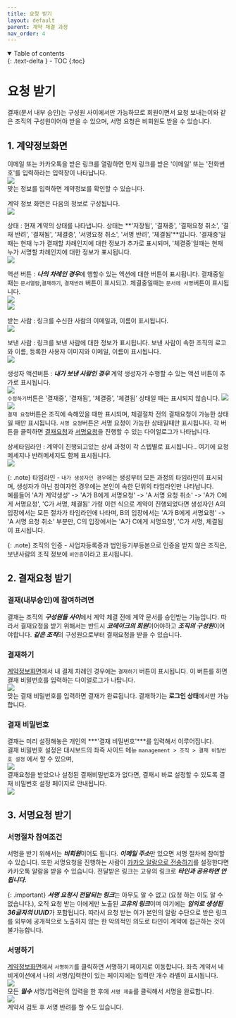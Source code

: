 ```yaml
---
title: 요청 받기
layout: default
parent: 계약 체결 과정
nav_order: 4
---
```



<details open markdown="block">
  <summary>
    Table of contents
  </summary>
  {: .text-delta }
- TOC
{:toc}
</details>

# 요청 받기
결재(문서 내부 승인)는 구성원 사이에서만 가능하므로 회원이면서 요청 보내는이와 같은 조직의 구성원이어야 받을 수 있으며, 서명 요청은 비회원도 받을 수 있습니다. 

## 1. 계약정보화면 
이메일 또는 카카오톡을 받은 링크를 열람하면 먼저 링크를 받은 '이메일' 또는 '전화번호'를 입력하라는 입력창이 나타납니다.  
![](/user_guide/assets/process/receive0.png)  
맞는 정보를 입력하면 계약정보를 확인할 수 있습니다. 

계약 정보 화면은 다음의 정보로 구성됩니다.  
![](/user_guide/assets/process/receive1.png)  

상태
: 현재 계약의 상태를 나타냅니다. 상태는 **'저장됨', '결재중', '결재요청 취소', '결재 반려', '결재됨', '체결중', '서명요청 취소', '서명 반려', '체결됨'**입니다. '결재중'일때는 현재 누가 결재할 차례인지에 대한 정보가 추가로 표시되며, '체결중'일때는 현재 누가 서명할 차례인지에 대한 정보가 표시됩니다.  
![](/user_guide/assets/process/receive2.png)  

액션 버튼
: ***나의 차례인 경우***에 행할수 있는 액션에 대한 버튼이 표시됩니다. 결재중일때는 `문서열람`,`결재하기`, `결재반려` 버튼이 표시되고. 체결중일때는 `문서에 서명`버튼이 표시됩니다.  
![](/user_guide/assets/process/receive3.png)  
![](/user_guide/assets/process/receive4.png)  

받는 사람
: 링크를 수신한 사람의 이메일과, 이름이 표시됩니다.  
![](/user_guide/assets/process/receive5.png)  

보낸 사람
: 링크를 보낸 사람에 대한 정보가 표시됩니다. 보낸 사람이 속한 조직의 로고와 이름, 등록한 사용자 이미지와 이메일, 이름이 표시됩니다.  
![](/user_guide/assets/process/receive6.png)  

생성자 액션버튼
: ***내가 보낸 사람인 경우*** 계약 생성자가 수행할 수 있는 액션 버튼이 추가로 표시됩니다.  
![](/user_guide/assets/process/receive7.png)  
 `수정하기`버튼은 '결재중', '결재됨', '체결중', '체결됨' 상태일 때는 표시되지 않습니다.
 ![](/user_guide/assets/process/receive8.png)  
 ![](/user_guide/assets/process/receive9.png)  
`결재 요청`버튼은 조직에 속해있을 때만 표시되며, 체결절차 전의 결재요청이 가능한 상태일 때만 표시됩니다. 
`서명 요청`버튼은 서명 요청이 가능한 상태일때만 표시됩니다. 각 버튼을 클릭하면 [결재요청](/process/send.html#2-결재요청)과 [서명요청](/process/send.html#1-서명요청)을 진행할 수 있는 다이얼로그가 나타납니다. 

상세타임라인
: 계약이 진행되고있는 상세 과정이 각 스텝별로 표시됩니다.. 여기에 요청 메세지나 반려메세지도 함께 표시됩니다.  
![](/user_guide/assets/process/receive10.png)  

{: .note}
타임라인 - `내가 생성자인 경우`에는 생성부터 모든 과정의 타임라인이 표시되며, 생성자가 아닌 참여자인 경우에는 본인이 속한 단위의 타임라인만 나타납니다.  
 예를들어 'A가 계약생성' -> 'A가 B에게 서명요청' -> 'A 서명 요청 취소' -> 'A가 C에게 서명요청', 'C가 서명, 체결됨' 가령 이런 식으로 계약이 진행되었다면 생성자인 A의 입장에서는 모든 절차가 타임라인에 나타며, B의 입장에서는 'A가 B에게 서명요청' -> 'A 서명 요청 취소' 부분만, C의 입장에서는 'A가 C에게 서명요청', 'C가 서명, 체결됨 이 표시됩니다. 


{: .note}
조직의 인증 - 사업자등록증과 법인등기부등본으로 인증을 받지 않은 조직은, 보낸사람의 조직 정보에 `비인증`이라고 표시됩니다. 




## 2. 결재요청 받기  

### 결재(내부승인)에 참여하려면
결재는 조직의 ***구성원들 사이***에서 계약 체결 전에 계약 문서를 승인받는 기능입니다. 따라서 결재요청을 받기 위해서는 반드시 ***코메이크의 회원***이어야하고 ***조직의 구성원***이어야합니다. ***같은 조직***의 구성원으로부터 결재요청을 받을 수 있습니다.  

### 결재하기
[계약정보화면](#1-계약정보화면)에서 내 결제 차례인 경우에는 `결재하기` 버튼이 표시됩니다. 이 버튼를 하면 결재 비밀번호를 입력하는 다이얼로그가 나탑니다.  
![](/user_guide/assets/process/receive11.png)  
맞는 결재 비밀번호를 입력하면 결재가 완료됩니다. 결재하기는 **로그인 상태**에서만 가능합니다. 

### 결재 비밀번호  
결재는 미리 설정해놓은 개인의 ***'결재 비밀번호'***를 입력해서 이루어집니다.  
결재 비밀번호 설정은 대시보드의 좌즉 사이드 메뉴 `management > 조직 > 결재 비밀번호 설정` 에서 할 수 있으며,  
![](/user_guide/assets/process/receive11-2.png)  
결재요청을 받았으나 설정된 결재비밀번호가 없다면, 결재시 바로 설정할 수 있도록 결재 비밀번호 설정 페이지로 안내됩니다.  
![](/user_guide/assets/process/receive12.png)  

## 3. 서명요청 받기

### 서명절차  참여조건
서명을 받기 위해서는 ***비회원***이어도 됩니다. ***이메일 주소***만 있으면 서명 절차에 참여할 수 있습니다. 또한 서명요청을 진행하는 사람이 [카카오 알람으로 전송하기](/process/send.html#2-서명요청)를 설정한다면 카카오톡 알람을 받을 수 있습니다. 전달받은 링크는 고유의 링크로 ***타인과 공유하면 안됩니다.*** 

{: .important}
***서명 요청시 전달되는 링크***는 아무도 알 수 없고 (요청 하는 이도 알 수 없습니다.), 오직 요청 받는 이에게만 노출된 ***고유의 링크***이며 여기에는 ***임의로 생성된 36글자의 UUID***가 포함됩니다. 따라서 요청 받는 이가 본인의 알람 수단으로 받은 링크를 외부에 공개적으로 노출하지 않는 한 악의적인 의도로 타인이 계약에 접근하는 것이 불가능합니다.


### 서명하기 
[계약정보화면](/receive.html#1-계약정보화면)에서 `서명하기`를 클릭하면 서명하기 페이지로 이동합니다. 좌측 계약서 네비게이션에서 나의 서명/입력란이 있는 페이지에는 입력란 개수 라벨이 표시됩니다.  
![](/user_guide/assets/process/receive13.png)  
모든 ***필수*** 서명/입력란의 입력을 한 후에 `서명 제출`를 클릭해서 서명을 완료합니다.  
![](/user_guide/assets/process/receive14.png)  
계약서 검토 후 서명 반려를 할 수도 있습니다. 